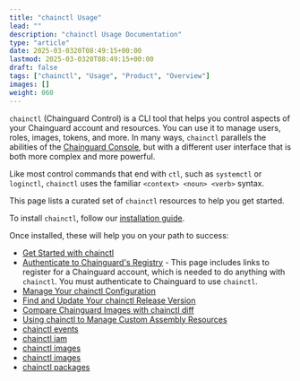 ```yaml
---
title: "chainctl Usage"
lead: ""
description: "chainctl Usage Documentation"
type: "article"
date: 2025-03-0320T08:49:15+00:00
lastmod: 2025-03-0320T08:49:15+00:00
draft: false
tags: ["chainctl", "Usage", "Product", "Overview"]
images: []
weight: 060
---
```


`chainctl` (Chainguard Control) is a CLI tool that helps you control aspects of your Chainguard account and resources. You can use it to manage users, roles, images, tokens, and more. In many ways, `chainctl` parallels the abilities of the <ins>[Chainguard Console](https://console.chainguard.dev)</ins>, but with a different user interface that is both more complex and more powerful.

Like most control commands that end with `ctl`, such as `systemctl` or `loginctl`, `chainctl` uses the familiar `<context> <noun> <verb>` syntax.

This page lists a curated set of `chainctl` resources to help you get started.

To install `chainctl`, follow our <ins>[installation guide](/chainguard/chainctl-usage/how-to-install-chainctl/)</ins>.

Once installed, these will help you on your path to success:

* <ins>[Get Started with chainctl](/chainguard/chainctl-usage/getting-started-with-chainctl/)</ins>
* <ins>[Authenticate to Chainguard's Registry](/chainguard/chainguard-registry/authenticating/)</ins> - This page includes links to register for a Chainguard account, which is needed to do anything with `chainctl`. You must authenticate to Chainguard to use `chainctl`.
* <ins>[Manage Your chainctl Configuration](/chainguard/chainctl-usage/manage-chainctl-config/)</ins>
* <ins>[Find and Update Your chainctl Release Version](/chainguard/chainctl-usage/chainctl-version-update/)</ins>
* <ins>[Compare Chainguard Images with chainctl diff](/chainguard/chainctl-usage/comparing-images/)</ins>
* <ins>[Using chainctl to Manage Custom Assembly Resources](/chainguard/chainguard-images/features/ca-docs/custom-assembly-chainctl/) 
* <ins>[chainctl events](/chainguard/chainctl-usage/chainctl-events/)</ins>
* <ins>[chainctl iam](/chainguard/chainctl-usage/chainctl-iam/)</ins>
* <ins>[chainctl images](/chainguard/chainctl-usage/chainctl-images/)</ins>
* <ins>[chainctl images](/chainguard/chainctl-usage/chainctl-images-history/)</ins>
* <ins>[chainctl packages](/chainguard/chainctl-usage/chainctl-packages/)</ins>
